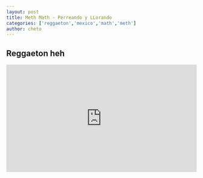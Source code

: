 ```yaml
---
layout: post
title: Meth Math - Perreando y LLorando 
categories: ['reggaeton','mexico','math','meth']
author: cheto
---
```

## Reggaeton heh
<style>.embed-container { position: relative; padding-bottom: 56.25%; height: 0; overflow: hidden; max-width: 100%; } .embed-container iframe, .embed-container object, .embed-container embed { position: absolute; top: 0; left: 0; width: 100%; height: 100%; }</style><div class='embed-container'><iframe src='https://www.youtube.com/embed/ztNaPqKnhMY' frameborder='0' allowfullscreen></iframe></div>
